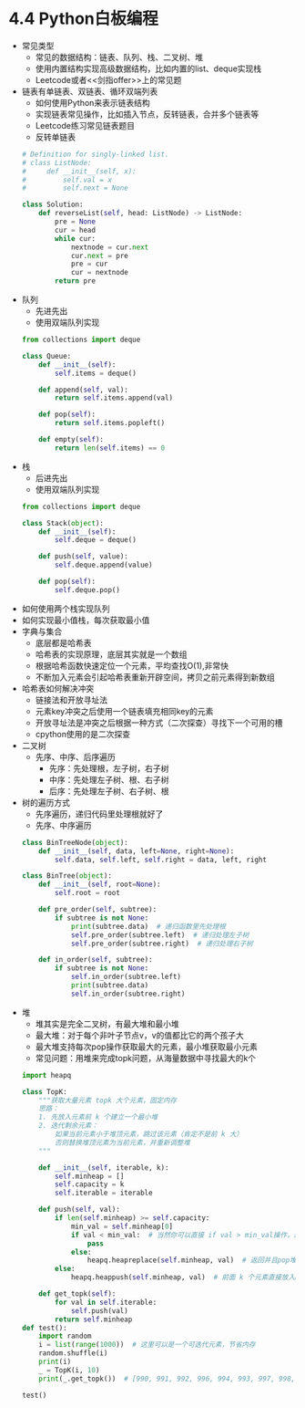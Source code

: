 # 4.4 Python白板编程

- 常见类型
	- 常见的数据结构：链表、队列、栈、二叉树、堆
	- 使用内置结构实现高级数据结构，比如内置的list、deque实现栈
	- Leetcode或者<<剑指offer>>上的常见题
- 链表有单链表、双链表、循环双端列表
	- 如何使用Python来表示链表结构
	- 实现链表常见操作，比如插入节点，反转链表，合并多个链表等
	- Leetcode练习常见链表题目 
	- 反转单链表
	```python
	# Definition for singly-linked list.
	# class ListNode:
	#     def __init__(self, x):
	#         self.val = x
	#         self.next = None
	
	class Solution:
	    def reverseList(self, head: ListNode) -> ListNode:
	        pre = None
	        cur = head
	        while cur:
	            nextnode = cur.next
	            cur.next = pre
	            pre = cur
	            cur = nextnode
	        return pre
	```
- 队列
	- 先进先出
	- 使用双端队列实现
	```python
	from collections import deque
	
	class Queue:
	    def __init__(self):
	        self.items = deque()
	
	    def append(self, val):
	        return self.items.append(val)
	
	    def pop(self):
	        return self.items.popleft()
	
	    def empty(self):
	        return len(self.items) == 0
	```
- 栈
	- 后进先出
	- 使用双端队列实现
	```python
	from collections import deque
	
	class Stack(object):
	    def __init__(self):
	        self.deque = deque()
	
	    def push(self, value):
	        self.deque.append(value)
	
	    def pop(self):
	        self.deque.pop()
	```
- 如何使用两个栈实现队列
- 如何实现最小值栈，每次获取最小值
- 字典与集合
	- 底层都是哈希表
	- 哈希表的实现原理，底层其实就是一个数组
	- 根据哈希函数快速定位一个元素，平均查找O(1),非常快
	- 不断加入元素会引起哈希表重新开辟空间，拷贝之前元素得到新数组
- 哈希表如何解决冲突
	- 链接法和开放寻址法
	- 元素key冲突之后使用一个链表填充相同key的元素
	- 开放寻址法是冲突之后根据一种方式（二次探查）寻找下一个可用的槽 
	- cpython使用的是二次探查
- 二叉树
	- 先序、中序、后序遍历
		- 先序：先处理根，左子树，右子树
		- 中序：先处理左子树、根、右子树
		- 后序：先处理左子树、右子树、根 
- 树的遍历方式
	- 先序遍历，递归代码里处理根就好了 
	- 先序、中序遍历
	```python
	class BinTreeNode(object):
	    def __init__(self, data, left=None, right=None):
	        self.data, self.left, self.right = data, left, right
	
	class BinTree(object):
	    def __init__(self, root=None):
	        self.root = root
	
	    def pre_order(self, subtree):
	        if subtree is not None:
	            print(subtree.data)  # 递归函数里先处理根
	            self.pre_order(subtree.left)  # 递归处理左子树
	            self.pre_order(subtree.right)  # 递归处理右子树
	
	    def in_order(self, subtree):
	        if subtree is not None:
	            self.in_order(subtree.left)
	            print(subtree.data)
	            self.in_order(subtree.right)
	```
- 堆
	- 堆其实是完全二叉树，有最大堆和最小堆
	- 最大堆：对于每个非叶子节点v，v的值都比它的两个孩子大
	- 最大堆支持每次pop操作获取最大的元素，最小堆获取最小元素
	- 常见问题：用堆来完成topk问题，从海量数据中寻找最大的k个
	```python
	import heapq
	
	class TopK:
	    """获取大量元素 topk 大个元素，固定内存
	    思路：
	    1. 先放入元素前 k 个建立一个最小堆
	    2. 迭代剩余元素：
	        如果当前元素小于堆顶元素，跳过该元素（肯定不是前 k 大）
	        否则替换堆顶元素为当前元素，并重新调整堆
	    """
	
	    def __init__(self, iterable, k):
	        self.minheap = []
	        self.capacity = k
	        self.iterable = iterable
	
	    def push(self, val):
	        if len(self.minheap) >= self.capacity:
	            min_val = self.minheap[0]
	            if val < min_val:  # 当然你可以直接 if val > min_val操作，这里我只是显示指出跳过这个元素
	                pass
	            else:
	                heapq.heapreplace(self.minheap, val)  # 返回并且pop堆顶最小值，推入新的 val 值并调整堆
	        else:
	            heapq.heappush(self.minheap, val)  # 前面 k 个元素直接放入minheap
	
	    def get_topk(self):
	        for val in self.iterable:
	            self.push(val)
	        return self.minheap
	def test():
	    import random
	    i = list(range(1000))  # 这里可以是一个可迭代元素，节省内存
	    random.shuffle(i)
	    print(i)
	    _ = TopK(i, 10)
	    print(_.get_topk())  # [990, 991, 992, 996, 994, 993, 997, 998, 999, 995]
	
	test()
	```